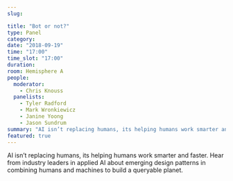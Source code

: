 ```yaml
---
slug:

title: "Bot or not?"
type: Panel
category:
date: "2018-09-19"
time: "17:00"
time_slot: "17:00"
duration:
room: Hemisphere A
people:
  moderator:
    - Chris Knouss
  panelists:
    - Tyler Radford
    - Mark Wronkiewicz
    - Janine Yoong
    - Jason Sundrum
summary: "AI isn’t replacing humans, its helping humans work smarter and faster. Hear from industry leaders in applied AI about emerging design patterns in combining humans and machines to build a queryable planet."
featured: true
---
```

AI isn’t replacing humans, its helping humans work smarter and faster. Hear from industry leaders in applied AI about emerging design patterns in combining humans and machines to build a queryable planet.
